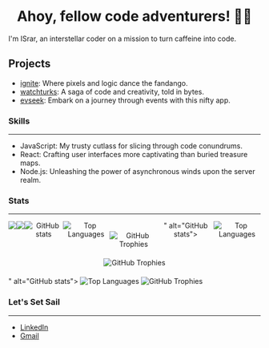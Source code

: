 <h1 align="center">Ahoy, fellow code adventurers! 🏴‍☠️</h1>

I'm ISrar, an interstellar coder on a mission to turn caffeine into code.

Projects
---
- [ignite](https://ignitestartup.pk/): Where pixels and logic dance the fandango.
- [watchturks](http://lts.watchturks.tv/): A saga of code and creativity, told in bytes.
- [evseek](https://evseek.vercel.app/): Embark on a journey through events with this nifty app.

### Skills
---
- JavaScript: My trusty cutlass for slicing through code conundrums.
- React: Crafting user interfaces more captivating than buried treasure maps.
- Node.js: Unleashing the power of asynchronous winds upon the server realm.

### Stats
---
<div align="center">
  <div style="display: flex; flex-direction: row; justify-content: center;">
    <img src="<div align="center">
  <div style="display: flex; flex-direction: row; justify-content: center;">
    <img src="<div align="center">
  <div style="display: flex; flex-direction: row; justify-content: center;">
    <img src="https://github-readme-stats.vercel.app/api?username=john-doe&show_icons=true&count_private=true&hide=stars" alt="GitHub stats">
    <img src="![MuhammadIsrarKhan's Streak](https://github-readme-streak-stats.herokuapp.com/?user=MuhammadIsrarKhan&theme=vue-dark&hide_border=true)" alt="Top Languages">
  </div>
  <img src="![MuhammadIsrarKhan's Top Languages](https://github-readme-stats.vercel.app/api/top-langs/?username=MuhammadIsrarKhan&theme=vue-dark&show_icons=true&hide_border=true&layout=compact)" alt="GitHub Trophies" style="margin-top: 20px;">
</div>" alt="GitHub stats">
    <img src="https://github-readme-stats.vercel.app/api/top-langs/?username=john-doe&layout=compact" alt="Top Languages">
  </div>
  <img src="https://github-profile-trophy.vercel.app/?username=john-doe&theme=nord" alt="GitHub Trophies" style="margin-top: 20px;">
</div>" alt="GitHub stats">
    <img src="https://github-readme-stats.vercel.app/api/top-langs/?username=john-doe&layout=compact" alt="Top Languages">
  </div>
  <img src="https://github-profile-trophy.vercel.app/?username=john-doe&theme=nord" alt="GitHub Trophies" style="margin-top: 20px;">
</div>


### Let's Set Sail
---
- [LinkedIn](https://www.linkedin.com/in/muhammad-israr-khan-558300199/)
- [Gmail](israruetp@gmail.com)
